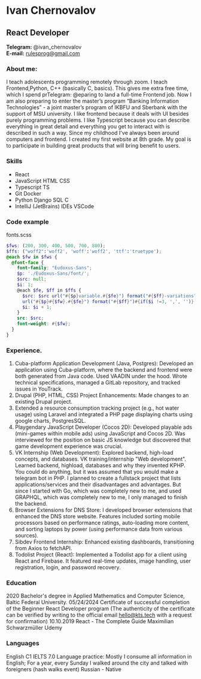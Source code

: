 # Ivan Chernovalov
## React Developer
**Telegram:** @ivan_chernovalov  
**E-mail:** rulesprog@gmail.com  
### About me:
I teach adolescents programming remotely through zoom. I teach Frontend,Python, C++ (basically C, basics). This gives me extra free time, which I spend prTelegram: @eparing to land a  full-time Frontend job. Now I am also preparing to enter the master’s program “Banking Information Technologies” - a joint master’s program of IKBFU and Sberbank with the support of MSU university. I like frontend because it deals with UI besides purely programming problems. I like Typescript because you can describe everything in great detail and everything you get to interact with is described in such a way. Since my childhood I've always been around computers and frontend. I created my first website at 8th grade. My goal is to participate in building great products that will bring benefit to users.

### Skills 
* React
* JavaScript HTML CSS
* Typescript TS
* Git Docker
* Python Django SQL C 
* IntelliJ (JetBrains) IDEs VSCode

### Code example

fonts.scss

```scss
$fws: (200, 300, 400, 500, 700, 800);
$ffs: ("woff2":'woff2', 'woff':'woff2', 'ttf':'truetype');
@each $fw in $fws {
  @font-face {
    font-family: "Eudoxus-Sans";
    $p: './Eudoxus-Sans/font/';
    $src: null;
    $i: 1;
    @each $fe, $ff in $ffs {
      $src: $src url("#{$p}variable.#{$fe}") format("#{$ff}-variations"),
      url("#{$p}#{$fw}.#{$fe}") format("#{$ff}")#{if($i !=3, ',', '')};
      $i: $i + 1;
    }
    src: $src;
    font-weight: #{$fw};
  }
}
```

### Experience.

1. Cuba-platform Application Development (Java, Postgres):
Developed an application using Cuba-platform, where the backend and frontend were both generated from Java code. Used VAADIN under the hood. Wrote technical specifications, managed a GitLab repository, and tracked issues in YouTrack.
2. Drupal (PHP, HTML, CSS) Project Enhancements: Made changes to an existing Drupal project.
3. Extended a resource consumption tracking project (e.g., hot water usage) using Laravel and integrated a PHP page displaying charts using google charts, PostgresSQL.
4. Playgendary JavaScript Developer (Cocos 2D):
Developed playable ads (mini-games within mobile ads) using JavaScript and Cocos 2D. Was interviewed for the position on basic JS knowledge but discovered that game development experience was crucial.
5. VK Internship (Web Development):
Explored backend, high-load concepts, and databases.
VK training/internship "Web development". Learned backend, highload, databases and why they invented KPHP. You could do anything, but it was assumed that you would make a telegram bot in PHP. I planned to create a fullstack project that lists applications/services and their disadvantages and advantages. But since I started with Go, which was completely new to me, and used GRAPHQL, which was completely new to me, I only managed to finish the backend.
6. Browser Extensions for DNS Store: I developed browser extensions that enhanced the DNS store website. Features included sorting mobile processors based on performance ratings, auto-loading more content, and sorting laptops by power (using performance data from various sources).
7. Sibdev Frontend Internship:
Enhanced existing dashboards, transitioning from Axios to fetchAPI.
8. Todolist Project (React):
Implemented a Todolist app for a client using React and Firebase.
It featured real-time updates, image handling, user registration, login, and password recovery.


### Education

2020 Bachelor's degree in Applied Mathematics and Computer Science,  Baltic Federal University. 
05/24/2024 Certificate of successful completion of the Beginner React Developer program (The authenticity of the certificate can be verified by writing to the official email hello@kts.tech with a request for confirmation)
10.10.2019 React - The Complete Guide Maximilian Schwarzmüller Udemy

### Languages
English C1 IELTS 7.0 Language practice: Mostly I consume all information in English; For a year, every Sunday I walked around the city and talked with foreigners (hash walks event)
Russian - Native